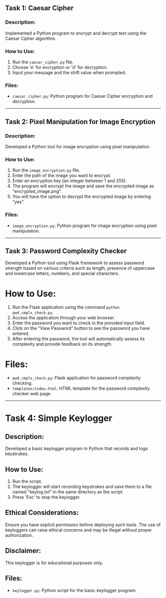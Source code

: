 ## Task 1: Caesar Cipher

### Description:
Implemented a Python program to encrypt and decrypt text using the Caesar Cipher algorithm.

### How to Use:
1. Run the `caesar_cipher.py` file.
2. Choose 'e' for encryption or 'd' for decryption.
3. Input your message and the shift value when prompted.

### Files:
- `caesar_cipher.py`: Python program for Caesar Cipher encryption and decryption.

---------------------------------------------------------------------------------------------------------------------------------------------------------------------------------------------------------------------

## Task 2: Pixel Manipulation for Image Encryption

### Description:
Developed a Python tool for image encryption using pixel manipulation.

### How to Use:
1. Run the `image_encryption.py` file.
2. Enter the path of the image you want to encrypt.
3. Enter an encryption key (an integer between 1 and 255).
4. The program will encrypt the image and save the encrypted image as "encrypted_image.png".
5. You will have the option to decrypt the encrypted image by entering "yes".

### Files:
- `image_encryption.py`: Python program for image encryption using pixel manipulation.

--------------------------------------------------------------------------------------------------------------------------------------------------------------------------------------------------------------------

## Task 3: Password Complexity Checker
Developed a Python tool using Flask framework to assess password strength based on various criteria such as length, presence of uppercase and lowercase letters, numbers, and special characters.

# How to Use:
1. Run the Flask application using the command `python pwd_cmplx_check.py`.
2. Access the application through your web browser.
3. Enter the password you want to check in the provided input field.
4. Click on the "View Password" button to see the password you have entered.
5. After entering the password, the tool will automatically assess its complexity and provide feedback on its strength.

# Files:
- `pwd_cmplx_check.py`: Flask application for password complexity checking.
- `templates/index.html`: HTML template for the password complexity checker web page.

---------------------------------------------------------------------------------------------------------------------------------------------------------------------------------------------------------------------

# Task 4: Simple Keylogger

## Description:
Developed a basic keylogger program in Python that records and logs keystrokes.

## How to Use:
1. Run the script.
2. The keylogger will start recording keystrokes and save them to a file named "keylog.txt" in the same directory as the script.
3. Press 'Esc' to stop the keylogger.

## Ethical Considerations:
Ensure you have explicit permission before deploying such tools. The use of keyloggers can raise ethical concerns and may be illegal without proper authorization.

## Disclaimer:
This keylogger is for educational purposes only.

## Files:
- `keylogger.py`: Python script for the basic keylogger program.










